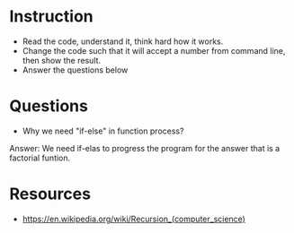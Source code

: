 ﻿# Instruction
* Read the code, understand it, think hard how it works.
* Change the code such that it will accept a number from command line, then show the result.
* Answer the questions below

# Questions
* Why we need "if-else" in function process?

Answer:
 We need if-elas to progress the program for the answer that is a factorial funtion.

# Resources
* https://en.wikipedia.org/wiki/Recursion_(computer_science)